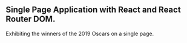 ## Single Page Application with React and React Router DOM.

Exhibiting the winners of the 2019 Oscars on a single page.

